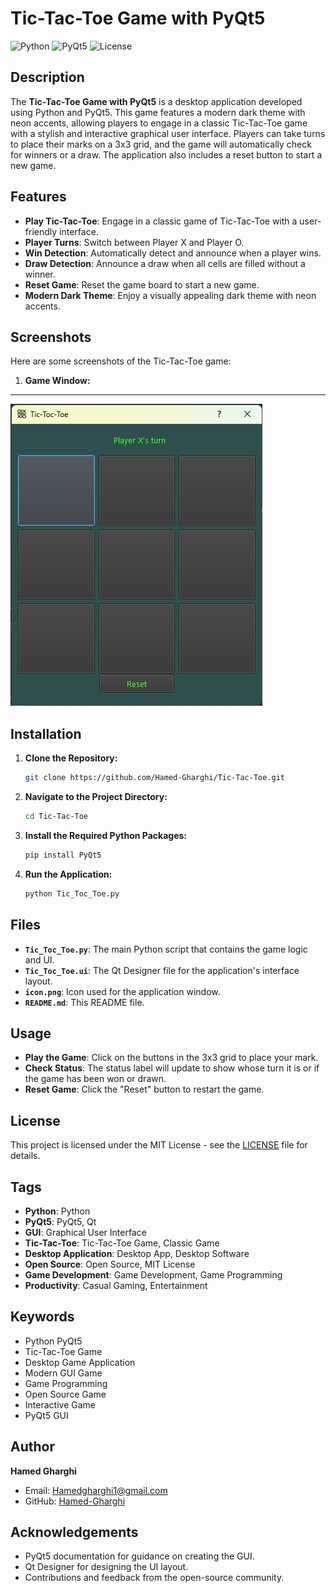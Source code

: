 # Tic-Tac-Toe Game with PyQt5

![Python](https://img.shields.io/badge/Python-3.x-blue.svg)
![PyQt5](https://img.shields.io/badge/PyQt5-5.15.4-purple.svg)
![License](https://img.shields.io/badge/License-MIT-green.svg)

## Description

The **Tic-Tac-Toe Game with PyQt5** is a desktop application developed using Python and PyQt5. This game features a modern dark theme with neon accents, allowing players to engage in a classic Tic-Tac-Toe game with a stylish and interactive graphical user interface. Players can take turns to place their marks on a 3x3 grid, and the game will automatically check for winners or a draw. The application also includes a reset button to start a new game.

## Features

- **Play Tic-Tac-Toe**: Engage in a classic game of Tic-Tac-Toe with a user-friendly interface.
- **Player Turns**: Switch between Player X and Player O.
- **Win Detection**: Automatically detect and announce when a player wins.
- **Draw Detection**: Announce a draw when all cells are filled without a winner.
- **Reset Game**: Reset the game board to start a new game.
- **Modern Dark Theme**: Enjoy a visually appealing dark theme with neon accents.

## Screenshots

Here are some screenshots of the Tic-Tac-Toe game:

1. **Game Window:**
---
   ![Game Window](screenshots/game_window.png)


## Installation

1. **Clone the Repository:**

   ```bash
   git clone https://github.com/Hamed-Gharghi/Tic-Tac-Toe.git
   ```

2. **Navigate to the Project Directory:**

   ```bash
   cd Tic-Tac-Toe
   ```

3. **Install the Required Python Packages:**

   ```bash
   pip install PyQt5
   ```

4. **Run the Application:**

   ```bash
   python Tic_Toc_Toe.py
   ```

## Files

- **`Tic_Toc_Toe.py`**: The main Python script that contains the game logic and UI.
- **`Tic_Toc_Toe.ui`**: The Qt Designer file for the application's interface layout.
- **`icon.png`**: Icon used for the application window.
- **`README.md`**: This README file.

## Usage

- **Play the Game**: Click on the buttons in the 3x3 grid to place your mark.
- **Check Status**: The status label will update to show whose turn it is or if the game has been won or drawn.
- **Reset Game**: Click the "Reset" button to restart the game.

## License

This project is licensed under the MIT License - see the [LICENSE](LICENSE) file for details.

## Tags

- **Python**: Python
- **PyQt5**: PyQt5, Qt
- **GUI**: Graphical User Interface
- **Tic-Tac-Toe**: Tic-Tac-Toe Game, Classic Game
- **Desktop Application**: Desktop App, Desktop Software
- **Open Source**: Open Source, MIT License
- **Game Development**: Game Development, Game Programming
- **Productivity**: Casual Gaming, Entertainment

## Keywords

- Python PyQt5
- Tic-Tac-Toe Game
- Desktop Game Application
- Modern GUI Game
- Game Programming
- Open Source Game
- Interactive Game
- PyQt5 GUI

## Author

**Hamed Gharghi**

- Email: [Hamedgharghi1@gmail.com](mailto:Hamedgharghi1@gmail.com)
- GitHub: [Hamed-Gharghi](https://github.com/Hamed-Gharghi)

## Acknowledgements

- PyQt5 documentation for guidance on creating the GUI.
- Qt Designer for designing the UI layout.
- Contributions and feedback from the open-source community.

